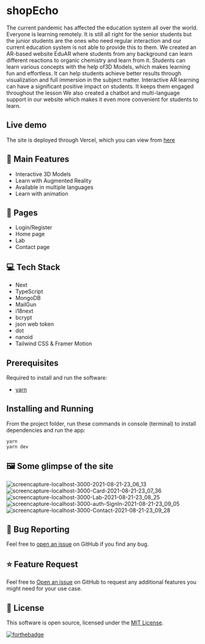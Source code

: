# shopEcho

The current pandemic has affected the education system all over the world. Everyone is learning remotely. It is still all right for the senior students but the junior students are the ones who need regular interaction and our current education system is not able to provide this to them. We created an AR-based website EduAR where students from any background can learn different reactions to organic chemistry and learn from it. Students can learn various concepts with the help of3D Models, which makes learning fun and effortless. It can help students achieve better results through visualization and full immersion in the subject matter. Interactive AR learning can have a significant positive impact on students. It keeps them engaged throughout the lesson We also created a chatbot and multi-language support in our website which makes it even more convenient for students to learn.

## Live demo

The site is deployed through Vercel, which you can view from [here]()

## 🚀 Main Features

- Interactive 3D Models
- Learn with Augmented Reality
- Available in multiple languages
- Learn with animation

## 📃 Pages

- Login/Register
- Home page
- Lab
- Contact page

## 💻 Tech Stack

- Next
- TypeScript
- MongoDB
- MailGun
- i18next
- bcrypt
- json web token
- dot
- nanoid
- Tailwind CSS & Framer Motion

## Prerequisites

Required to install and run the software:

- [yarn](https://yarnpkg.com/)

## Installing and Running

From the project folder, run these commands in console (terminal) to install dependencies and run the app:

```
yarn
yarn dev
```

## 🖼️ Some glimpse of the site
![screencapture-localhost-3000-2021-08-21-23_06_13](https://user-images.githubusercontent.com/71188751/130330481-09277382-7617-464c-8113-4f8a2f054007.png)  
![screencapture-localhost-3000-Card-2021-08-21-23_07_36](https://user-images.githubusercontent.com/71188751/130330511-19ddaaea-c667-46e5-aa85-9fa6b333d5e3.png)  
![screencapture-localhost-3000-Lab-2021-08-21-23_08_25](https://user-images.githubusercontent.com/71188751/130330541-3f816ca7-b7e3-45f0-960b-10f26dbd5bf6.png)  
![screencapture-localhost-3000-auth-SignIn-2021-08-21-23_09_05](https://user-images.githubusercontent.com/71188751/130330551-6c01be84-00a7-47fe-83fa-1cd7e7c90628.png)  
![screencapture-localhost-3000-Contact-2021-08-21-23_09_28](https://user-images.githubusercontent.com/71188751/130330568-8fe3bf6b-a7be-4b8e-9a90-2b401fdd3f21.png)  

## 🐛 Bug Reporting

Feel free to [open an issue](https://github.com/Abhinav0909/shopEcho/issues) on GitHub if you find any bug.

## ⭐ Feature Request

Feel free to [Open an issue](https://github.com/Abhinav0909/issues) on GitHub to request any additional features you might need for your use case.

## 📜 License

This software is open source, licensed under the [MIT License](https://github.com/Abhinav0909/issues/blob/main/LICENSE).

[![forthebadge](https://forthebadge.com/images/badges/built-with-love.svg)](https://github.com/Abhinav0909)
